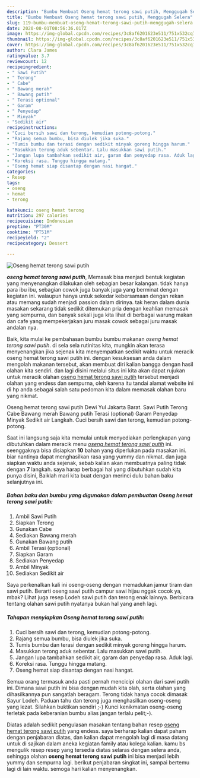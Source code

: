 ```yaml
---
description: "Bumbu Membuat Oseng hemat terong sawi putih, Menggugah Selera"
title: "Bumbu Membuat Oseng hemat terong sawi putih, Menggugah Selera"
slug: 119-bumbu-membuat-oseng-hemat-terong-sawi-putih-menggugah-selera
date: 2020-08-01T08:56:36.017Z
image: https://img-global.cpcdn.com/recipes/3c8af6201623e511/751x532cq70/oseng-hemat-terong-sawi-putih-foto-resep-utama.jpg
thumbnail: https://img-global.cpcdn.com/recipes/3c8af6201623e511/751x532cq70/oseng-hemat-terong-sawi-putih-foto-resep-utama.jpg
cover: https://img-global.cpcdn.com/recipes/3c8af6201623e511/751x532cq70/oseng-hemat-terong-sawi-putih-foto-resep-utama.jpg
author: Clara James
ratingvalue: 3.7
reviewcount: 12
recipeingredient:
- " Sawi Putih"
- " Terong"
- " Cabe"
- " Bawang merah"
- " Bawang putih"
- " Terasi optional"
- " Garam"
- " Penyedap"
- " Minyak"
- "Sedikit air"
recipeinstructions:
- "Cuci bersih sawi dan terong, kemudian potong-potong."
- "Rajang semua bumbu, bisa diulek jika suka."
- "Tumis bumbu dan terasi dengan sedikit minyak goreng hingga harum."
- "Masukkan terong aduk sebentar. Lalu masukkan sawi putih."
- "Jangan lupa tambahkan sedikit air, garam dan penyedap rasa. Aduk lagi."
- "Koreksi rasa. Tunggu hingga matang."
- "Oseng hemat siap disantap dengan nasi hangat."
categories:
- Resep
tags:
- oseng
- hemat
- terong

katakunci: oseng hemat terong 
nutrition: 297 calories
recipecuisine: Indonesian
preptime: "PT30M"
cooktime: "PT51M"
recipeyield: "2"
recipecategory: Dessert

---
```



![Oseng hemat terong sawi putih](https://img-global.cpcdn.com/recipes/3c8af6201623e511/751x532cq70/oseng-hemat-terong-sawi-putih-foto-resep-utama.jpg)

<b><i>oseng hemat terong sawi putih</i></b>, Memasak bisa menjadi bentuk kegiatan yang menyenangkan dilakukan oleh sebagian besar kalangan. tidak hanya para ibu ibu, sebagian cowok juga banyak juga yang berminat dengan kegiatan ini. walaupun hanya untuk sekedar kebersamaan dengan rekan atau memang sudah menjadi passion dalam dirinya. tak heran dalam dunia masakan sekarang tidak sedikit ditemukan pria dengan keahlian memasak yang sempurna, dan banyak sekali juga kita lihat di berbagai warung makan dan cafe yang mempekerjakan juru masak cowok sebagai juru masak andalan nya.

Baik, kita mulai ke pembahasan bumbu bumbu makanan <i>oseng hemat terong sawi putih</i>. di sela sela rutinitas kita, mungkin akan terasa menyenangkan jika sejenak kita menyempatkan sedikit waktu untuk meracik oseng hemat terong sawi putih ini. dengan kesuksesan anda dalam mengolah makanan tersebut, akan membuat diri kalian bangga dengan hasil olahan kita sendiri. dan lagi disini melalui situs ini kita akan dapat rujukan untuk meracik olahan <u>oseng hemat terong sawi putih</u> tersebut menjadi olahan yang endess dan sempurna, oleh karena itu tandai alamat website ini di hp anda sebagai salah satu pedoman kita dalam memasak olahan baru yang nikmat.

Oseng hemat terong sawi putih Dewi Yul Jakarta Barat. Sawi Putih Terong Cabe Bawang merah Bawang putih Terasi (optional) Garam Penyedap Minyak Sedikit air Langkah. Cuci bersih sawi dan terong, kemudian potong-potong.


Saat ini langsung saja kita memulai untuk menyediakan perlengkapan yang dibutuhkan dalam meracik menu <u><i>oseng hemat terong sawi putih</i></u> ini. seenggaknya bisa disiapkan <b>10</b> bahan yang diperlukan pada masakan ini. biar nantinya dapat menghasilkan rasa yang yummy dan nikmat. dan juga siapkan waktu anda sejenak, sebab kalian akan membuatnya paling tidak dengan <b>7</b> langkah. saya harap berbagai hal yang dibutuhkan sudah kita punya disini, Baiklah mari kita buat dengan merinci dulu bahan baku selanjutnya ini.

<!--inarticleads1-->

##### Bahan baku dan bumbu yang digunakan dalam pembuatan Oseng hemat terong sawi putih:

1. Ambil  Sawi Putih
1. Siapkan  Terong
1. Gunakan  Cabe
1. Sediakan  Bawang merah
1. Gunakan  Bawang putih
1. Ambil  Terasi (optional)
1. Siapkan  Garam
1. Sediakan  Penyedap
1. Ambil  Minyak
1. Sediakan Sedikit air


Saya perkenalkan kali ini oseng-oseng dengan memadukan jamur tiram dan sawi putih. Berarti oseng sawi putih campur sawi hijau nggak cocok ya, mbak? Lihat juga resep Lodeh sawi putih dan terong enak lainnya. Berbicara tentang olahan sawi putih nyatanya bukan hal yang aneh lagi. 

<!--inarticleads2-->

##### Tahapan menyiapkan Oseng hemat terong sawi putih:

1. Cuci bersih sawi dan terong, kemudian potong-potong.
1. Rajang semua bumbu, bisa diulek jika suka.
1. Tumis bumbu dan terasi dengan sedikit minyak goreng hingga harum.
1. Masukkan terong aduk sebentar. Lalu masukkan sawi putih.
1. Jangan lupa tambahkan sedikit air, garam dan penyedap rasa. Aduk lagi.
1. Koreksi rasa. Tunggu hingga matang.
1. Oseng hemat siap disantap dengan nasi hangat.


Semua orang termasuk anda pasti pernah mencicipi olahan dari sawi putih ini. Dimana sawi putih ini bisa dengan mudah kita olah, serta olahan yang dihasilkannya pun sangatlah beragam. Terong tidak hanya cocok dimasak Sayur Lodeh. Paduan tahu dan terong juga menghasilkan oseng-oseng yang lezat. Silahkan buktikan sendiri ;-) Kunci kenikmatan oseng-oseng terletak pada keberanian bumbu alias jangan terlalu pelit;-). 

Diatas adalah sedikit pengulasan masakan tentang bahan resep <u>oseng hemat terong sawi putih</u> yang endess. saya berharap kalian dapat paham dengan penjabaran diatas, dan kalian dapat mengolah lagi di masa datang untuk di sajikan dalam aneka kegiatan family atau kolega kalian. kamu bs mengulik resep resep yang tersedia diatas selaras dengan selera anda, sehingga olahan <b>oseng hemat terong sawi putih</b> ini bisa menjadi lebih yummy dan sempurna lagi. berikut penjabaran singkat ini, sampai bertemu lagi di lain waktu. semoga hari kalian menyenangkan.
